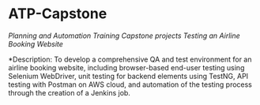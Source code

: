 # ATP-Capstone 
*Planning and Automation Training Capstone projects*
*Testing an Airline Booking Website*

*Description:
       To develop a comprehensive QA and test environment for an airline booking website, including browser-based end-user testing using Selenium WebDriver, unit testing for backend elements using TestNG, API testing with Postman on AWS cloud, and automation of the testing process through the creation of a Jenkins job.
